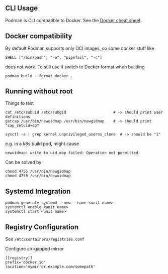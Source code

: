## CLI Usage

Podman is CLI compatible to Docker. See the [Docker cheat sheet](/cheat-sheet/Docker).

## Docker compatibility

By default Podman supports only OCI images, so some docker stuff like

    SHELL ["/bin/bash", "-o", "pipefail", "-c"]

does not work. To still use it switch to Docker format when building

    podman build --format docker .

## Running without root

Things to test

    cat /etc/subuid /etc/subgid                     # -> should print user definitions    
    getcap /usr/bin/newuidmap /usr/bin/newgidmap    # -> should print "cap_setuid+ep"
    
    sysctl -a | grep kernel.unprivileged_userns_clone  # -> should be "1"

e.g. in a k8s build pod, might cause

    newuidmap: write to uid_map failed: Operation not permitted

Can be solved by

    chmod 4755 /usr/bin/newgidmap
    chmod 4755 /usr/bin/newuidmap

## Systemd Integration

    podman generate systemd --new --name <unit name>
    systemctl enable <unit name>
    systemctl start <unit name>

## Registry Configuration

See `/etc/containers/registries.conf`

Configure air-gapped mirror

    [[registry]]
    prefix='docker.io'
    location='mymirror.example.com/somepath'
